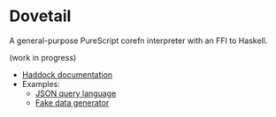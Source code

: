 # Dovetail

A general-purpose PureScript corefn interpreter with an FFI to Haskell.

(work in progress)

- [Haddock documentation](http://functorial.com/dovetail/index.html)
- Examples:
  - [JSON query language](examples/query-json)
  - [Fake data generator](examples/fake-data)

